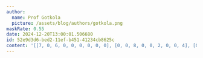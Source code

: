 ```yaml
---
author:
  name: Prof Gotkola
  picture: /assets/blog/authors/gotkola.png
maskRate: 0.55
date: 2024-12-20T13:00:01.506680
id: 52e9d3d6-bed2-11ef-b451-41234cb8625c
content: '[[7, 0, 6, 0, 0, 0, 0, 0, 0], [0, 0, 8, 0, 0, 2, 0, 0, 4], [0, 0, 0, 4, 7, 8, 0, 0, 0], [9, 7, 0, 1, 0, 3, 4, 6, 5], [0, 6, 0, 0, 0, 7, 9, 0, 1], [0, 0, 1, 6, 5, 9, 7, 0, 3], [0, 3, 7, 0, 0, 0, 0, 0, 0], [0, 5, 0, 0, 0, 0, 8, 0, 7], [8, 2, 4, 0, 0, 5, 3, 9, 6]]'
---
```

